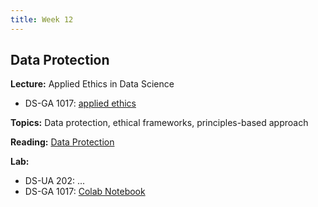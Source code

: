 ```yaml
---
title: Week 12
---
```


## Data Protection

**Lecture:** Applied Ethics in Data Science

 <!-- * DS-UA 202: [applied ethics in data science](../../../assets/9_ethics_202_2023.pdf) -->
* DS-GA 1017: [applied ethics](../../../assets/12_Ethics_1017.pdf)

**Topics:** Data protection, ethical frameworks, principles-based approach

**Reading:**  [Data Protection](../../../assets/protection_reader_2024.pdf) 

**Lab:**

* DS-UA 202: ...
* DS-GA 1017: [Colab Notebook](https://colab.research.google.com/drive/1rRv5lBIpBF1K_jsZ7D7akdmnGVV81f1D?usp=sharing)
